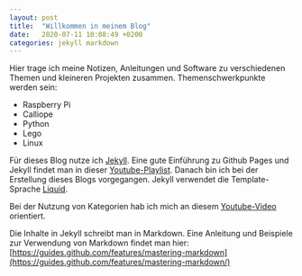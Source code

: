 ```yaml
---
layout: post
title:  "Willkommen in meinem Blog"
date:   2020-07-11 10:08:49 +0200
categories: jekyll markdown
---
```



Hier trage ich meine Notizen, Anleitungen und Software zu verschiedenen Themen und kleineren Projekten zusammen. Themenschwerkpunkte werden sein:
* Raspberry Pi
* Calliope
* Python
* Lego
* Linux

Für dieses Blog nutze ich [Jekyll](https://jekyllrb.com). Eine gute Einführung zu Github Pages und Jekyll findet man in dieser [Youtube-Playlist](
https://www.youtube.com/watch?v=EvYs1idcGnM&list=PLWzwUIYZpnJuT0sH4BN56P5oWTdHJiTNq). Danach bin ich bei der Erstellung dieses Blogs vorgegangen. Jekyll verwendet die Template-Sprache [Liquid](https://jekyllrb.com/docs/liquid/).

Bei der Nutzung von Kategorien hab ich mich an diesem [Youtube-Video](https://www.youtube.com/watch?v=QvmiDvJF0KA) orientiert.

Die Inhalte in Jekyll schreibt man in Markdown. Eine Anleitung und Beispiele zur Verwendung von Markdown findet man hier:
[https://guides.github.com/features/mastering-markdown](https://guides.github.com/features/mastering-markdown/)